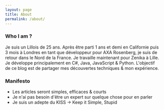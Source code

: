 ```yaml
---
layout: page
title: About
permalink: /about/
---
```


### Who I am ?

Je suis un Lillois de 25 ans. Après être parti 1 ans et demi en Californie puis 3 mois à Londres en tant que développeur pour AXA Rosenberg, je suis de retour dans le Nord de la France. Je travaille maintenant pour Zenika à Lille. Je développe principalement en C#, Java, JavaScript & Python. L'objectif de ce blog est de partager mes découvertes techniques & mon expérience.

### Manifesto

- Les articles seront simples, efficaces & courts
- Je n'ai pas besoin d'être un expert sur quelque chose pour en parler
- Je suis un adepte du KISS -> Keep it Simple, Stupid
